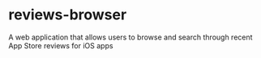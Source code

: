 # reviews-browser
A web application that allows users to browse and search through recent App Store reviews for iOS apps
